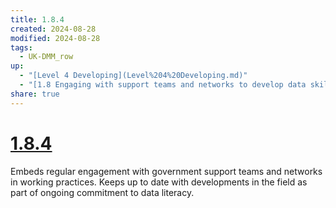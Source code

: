 ```yaml
---
title: 1.8.4
created: 2024-08-28
modified: 2024-08-28
tags:
  - UK-DMM_row
up:
  - "[Level 4 Developing](Level%204%20Developing.md)"
  - "[1.8 Engaging with support teams and networks to develop data skills](1.8%20Engaging%20with%20support%20teams%20and%20networks%20to%20develop%20data%20skills.md)"
share: true
---
```

# [1.8.4](1.8.4.md)

Embeds regular engagement with government support teams and networks in working practices. Keeps up to date with developments in the field as part of ongoing commitment to data literacy.
